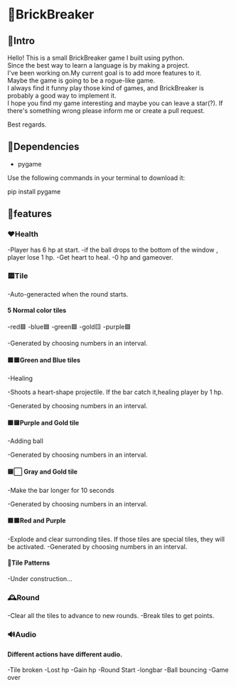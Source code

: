# 🏀BrickBreaker

## 📄Intro

Hello! This is a small BrickBreaker game I built using python.   
Since the best way to learn a language is by making a project.  
I've been working on.My current goal is to add more features to it.  
Maybe the game is going to be a rogue-like game.  
I always find it funny play those kind of games, and BrickBreaker is probably a good way to implement it.  
I hope you find my game interesting and maybe you can leave a star(?). If there's something wrong please inform me or create a pull request.  

Best regards.

## 📒Dependencies

- pygame


Use the following commands in your terminal to download it:

pip install pygame

## 🗿features

###  ❤️Health

-Player has 6 hp at start.
-if the ball drops to the bottom of the window , player lose 1 hp.
-Get heart to heal.
-0 hp and gameover.

### 🟨Tile

-Auto-generacted when the round starts.

#### 5 Normal color tiles

-red🟥
-blue🟦
-green🟩
-gold🟨
-purple🟪

-Generated by choosing numbers in an interval.

#### 🟩🟦Green and Blue tiles

-Healing

-Shoots a heart-shape projectile. If the bar catch it,healing player by 1 hp. 

-Generated by choosing numbers in an interval.

#### 🟪🟨Purple and Gold tile

-Adding ball

-Generated by choosing numbers in an interval.

#### 🟨⬜ Gray and Gold tile

-Make the bar longer for 10 seconds

-Generated by choosing numbers in an interval.

#### 🟥🟪Red and Purple

-Explode and clear surronding tiles. If those tiles are special tiles, they will be activated.
-Generated by choosing numbers in an interval.

#### 🎲Tile Patterns

-Under construction...

### 🕰️Round 

-Clear all the tiles to advance to new rounds.
-Break tiles to get points.

### 🔊Audio

#### Different actions have different audio.

-Tile broken
-Lost hp
-Gain hp
-Round Start 
-longbar
-Ball bouncing
-Game over
